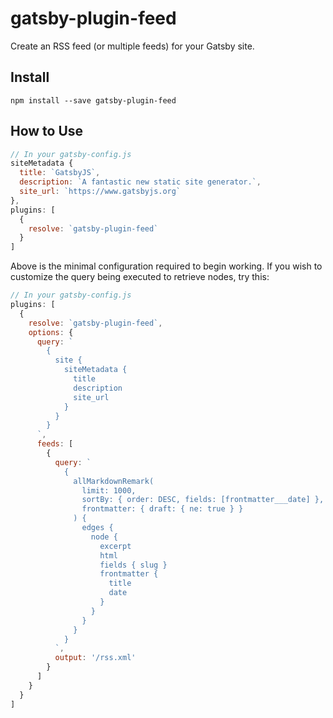 # gatsby-plugin-feed

Create an RSS feed (or multiple feeds) for your Gatsby site.

## Install

```npm install --save gatsby-plugin-feed```

## How to Use

```javascript
// In your gatsby-config.js
siteMetadata {
  title: `GatsbyJS`,
  description: `A fantastic new static site generator.`,
  site_url: `https://www.gatsbyjs.org`
},
plugins: [
  {
    resolve: `gatsby-plugin-feed`
  }
]
```

Above is the minimal configuration required to begin working. If you wish to
customize the query being executed to retrieve nodes, try this:

```javascript
// In your gatsby-config.js
plugins: [
  {
    resolve: `gatsby-plugin-feed`,
    options: {
      query: `
        {
          site {
            siteMetadata {
              title
              description
              site_url
            }
          }
        }
      `,
      feeds: [
        {
          query: `
            {
              allMarkdownRemark(
                limit: 1000,
                sortBy: { order: DESC, fields: [frontmatter___date] },
                frontmatter: { draft: { ne: true } }
              ) {
                edges {
                  node {
                    excerpt
                    html
                    fields { slug }
                    frontmatter {
                      title
                      date
                    }
                  }
                }
              }
            }
          `,
          output: '/rss.xml'
        }
      ]
    }
  }
]
```
